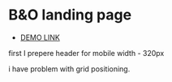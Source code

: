 # B&O landing page

- [DEMO LINK](https://Patryk-Buczkowski.github.io/layout_miami/)

first I prepere header for mobile width - 320px

i have problem with grid positioning.
